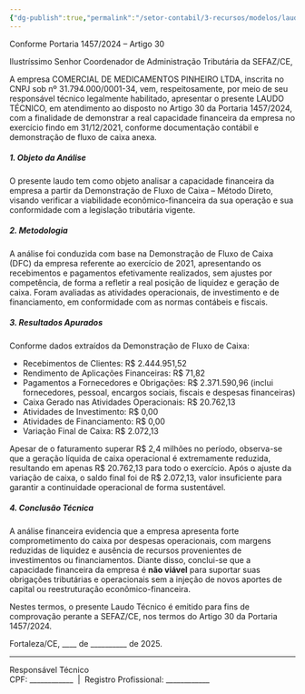 ```yaml
---
{"dg-publish":true,"permalink":"/setor-contabil/3-recursos/modelos/laudo-tecnico-analise-de-capacidade-financeira/","dgPassFrontmatter":true,"created":"2025-08-26T14:33:42.045-03:00","updated":"2025-08-26T14:37:16.517-03:00"}
---
```



Conforme Portaria 1457/2024 – Artigo 30  

Ilustríssimo Senhor Coordenador de Administração Tributária da SEFAZ/CE,  


A empresa COMERCIAL DE MEDICAMENTOS PINHEIRO LTDA, inscrita no CNPJ sob nº 31.794.000/0001-34, vem, respeitosamente, por meio de seu responsável técnico legalmente habilitado, apresentar o presente LAUDO TÉCNICO, em atendimento ao disposto no Artigo 30 da Portaria 1457/2024, com a finalidade de demonstrar a real capacidade financeira da empresa no exercício findo em 31/12/2021, conforme documentação contábil e demonstração de fluxo de caixa anexa.

##### 1. Objeto da Análise

O presente laudo tem como objeto analisar a capacidade financeira da empresa a partir da Demonstração de Fluxo de Caixa – Método Direto, visando verificar a viabilidade econômico-financeira da sua operação e sua conformidade com a legislação tributária vigente.

##### 2. Metodologia

A análise foi conduzida com base na Demonstração de Fluxo de Caixa (DFC) da empresa referente ao exercício de 2021, apresentando os recebimentos e pagamentos efetivamente realizados, sem ajustes por competência, de forma a refletir a real posição de liquidez e geração de caixa. Foram avaliadas as atividades operacionais, de investimento e de financiamento, em conformidade com as normas contábeis e fiscais.

##### 3. Resultados Apurados

Conforme dados extraídos da Demonstração de Fluxo de Caixa:  
- Recebimentos de Clientes: R$ 2.444.951,52  
- Rendimento de Aplicações Financeiras: R$ 71,82  
- Pagamentos a Fornecedores e Obrigações: R$ 2.371.590,96 (inclui fornecedores, pessoal, encargos sociais, fiscais e despesas financeiras)  
- Caixa Gerado nas Atividades Operacionais: R$ 20.762,13  
- Atividades de Investimento: R$ 0,00  
- Atividades de Financiamento: R$ 0,00  
- Variação Final de Caixa: R$ 2.072,13  
  

Apesar de o faturamento superar R$ 2,4 milhões no período, observa-se que a geração líquida de caixa operacional é extremamente reduzida, resultando em apenas R$ 20.762,13 para todo o exercício. Após o ajuste da variação de caixa, o saldo final foi de R$ 2.072,13, valor insuficiente para garantir a continuidade operacional de forma sustentável.

##### 4. Conclusão Técnica

A análise financeira evidencia que a empresa apresenta forte comprometimento do caixa por despesas operacionais, com margens reduzidas de liquidez e ausência de recursos provenientes de investimentos ou financiamentos. Diante disso, conclui-se que a capacidade financeira da empresa é **não viável** para suportar suas obrigações tributárias e operacionais sem a injeção de novos aportes de capital ou reestruturação econômico-financeira.

Nestes termos, o presente Laudo Técnico é emitido para fins de comprovação perante a SEFAZ/CE, nos termos do Artigo 30 da Portaria 1457/2024.

  
Fortaleza/CE, ____ de __________ de 2025.  
  
  

____________________________________________

Responsável Técnico  
CPF: ____________  |  Registro Profissional: ____________